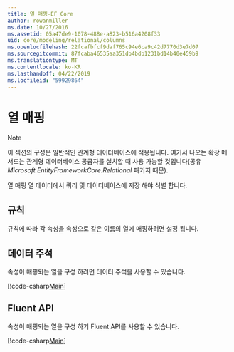 ```yaml
---
title: 열 매핑-EF Core
author: rowanmiller
ms.date: 10/27/2016
ms.assetid: 05a47de9-1078-488e-a823-b516a4208f33
uid: core/modeling/relational/columns
ms.openlocfilehash: 22fcafbfcf9daf765c94e6ca9c42d7770d3e7d07
ms.sourcegitcommit: 87fcaba46535aa351db4bdb1231bd14b40e459b9
ms.translationtype: MT
ms.contentlocale: ko-KR
ms.lasthandoff: 04/22/2019
ms.locfileid: "59929864"
---
```

# <a name="column-mapping"></a>열 매핑

> [!NOTE]  
> 이 섹션의 구성은 일반적인 관계형 데이터베이스에 적용됩니다. 여기서 나오는 확장 메서드는 관계형 데이터베이스 공급자를 설치할 때 사용 가능할 것입니다(공유 *Microsoft.EntityFrameworkCore.Relational* 패키지 때문).

열 매핑 열 데이터에서 쿼리 및 데이터베이스에 저장 해야 식별 합니다.

## <a name="conventions"></a>규칙

규칙에 따라 각 속성을 속성으로 같은 이름의 열에 매핑하려면 설정 됩니다.

## <a name="data-annotations"></a>데이터 주석

속성이 매핑되는 열을 구성 하려면 데이터 주석을 사용할 수 있습니다.

[!code-csharp[Main](../../../../samples/core/Modeling/DataAnnotations/Samples/Relational/Column.cs?highlight=13)]

## <a name="fluent-api"></a>Fluent API

속성이 매핑되는 열을 구성 하기 Fluent API를 사용할 수 있습니다.

[!code-csharp[Main](../../../../samples/core/Modeling/FluentAPI/Samples/Relational/Column.cs?highlight=11-13)]
